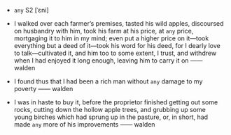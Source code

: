 - `any` S2 [ˈɛni]



-  I walked over each farmer’s premises, tasted his wild apples, discoursed on husbandry with him, took his farm at his price, at `any` price, mortgaging it to him in my mind; even put a higher price on it﻿—took everything but a deed of it﻿—took his word for his deed, for I dearly love to talk﻿—cultivated it, and him too to some extent, I trust, and withdrew when I had enjoyed it long enough, leaving him to carry it on —— walden

-  I found thus that I had been a rich man without `any` damage to my poverty —— walden

-  I was in haste to buy it, before the proprietor finished getting out some rocks, cutting down the hollow apple trees, and grubbing up some young birches which had sprung up in the pasture, or, in short, had made `any` more of his improvements —— walden